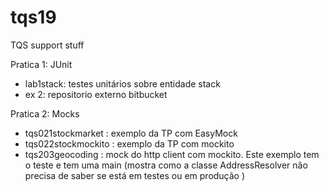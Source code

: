 # tqs19
TQS support stuff

Pratica 1: JUnit
* lab1stack:   testes unitários sobre entidade stack
* ex 2: repositorio externo bitbucket

Pratica 2: Mocks
* tqs021stockmarket :   exemplo da TP com EasyMock
* tqs022stockmockito :  exemplo da TP com mockito
* tqs203geocoding : mock do http client com mockito. Este exemplo tem o teste e tem uma main (mostra como a classe AddressResolver não precisa de saber se está em testes ou em produção )

